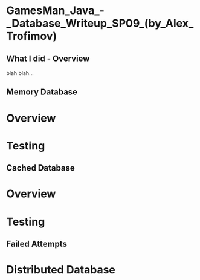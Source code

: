 GamesMan\_Java\_-\_Database\_Writeup\_SP09\_(by\_Alex\_Trofimov)
================================================================

What I did - Overview
---------------------

blah blah...

Memory Database
---------------

Overview
========

Testing
=======

Cached Database
---------------

Overview
========

Testing
=======

Failed Attempts
---------------

Distributed Database
====================

